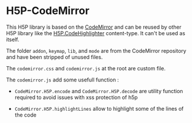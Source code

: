 # H5P-CodeMirror

This H5P library is based on the [CodeMirror](https://github.com/codemirror/CodeMirror) and can be reused by other H5P library like the [H5P.CodeHighlighter](https://github.com/DegrangeM/H5P.CodeHighlighter) content-type. It can't be used as itself.

The folder `addon`, `keymap`, `lib`, and `mode` are from the CodeMirror repository and have been stripped of unused files.

The `codemirror.css` and `codemirror.js` at the root are custom file.

The `codemirror.js` add some usefull function :

- `CodeMirror.H5P.encode` and `CodeMirror.H5P.decode` are utility function required to avoid issues with xss protection of h5p

- `CodeMirror.H5P.highlightLines` allow to highlight some of the lines of the code
